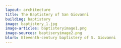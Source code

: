 ```yaml
---
layout: architecture
title: The Baptistery of San Giovanni
building: baptistery
image: baptistery_1.jpg
image-articles: baptisteryimage1.png
image-sources: baptiseryimage2.png
blurb: Eleventh-century baptistery of S. Giovanni
---
```





